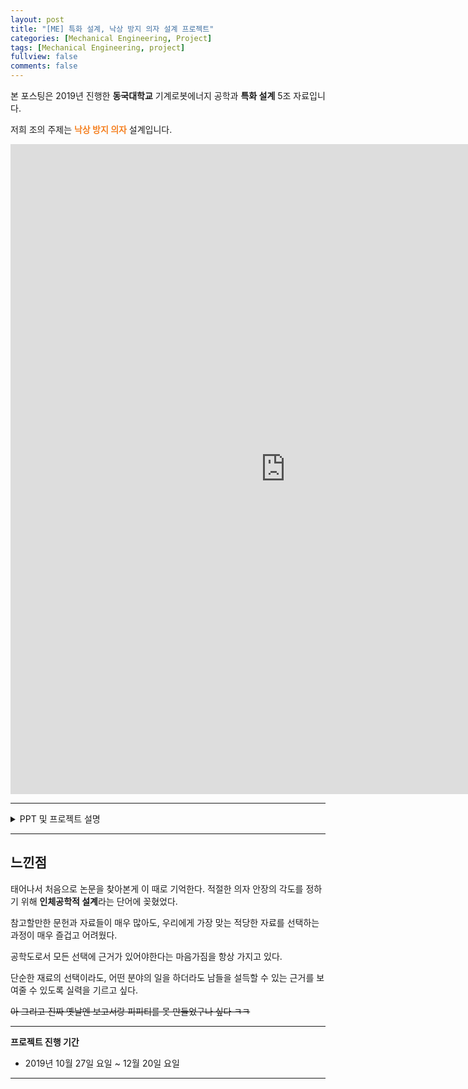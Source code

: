 ```yaml
---
layout: post
title: "[ME] 특화 설계, 낙상 방지 의자 설계 프로젝트"
categories: [Mechanical Engineering, Project]
tags: [Mechanical Engineering, project]
fullview: false
comments: false
---
```


본 포스팅은 2019년 진행한 **동국대학교** 기계로봇에너지 공학과 **특화 설계** 5조 자료입니다.

저희 조의 주제는 **<span style="color:#F58224">낙상 방지 의자</span>** 설계입니다.

<iframe src="https://onedrive.live.com/embed?cid=ADFD1CC231D5D8DA&resid=ADFD1CC231D5D8DA%218230&authkey=AM4MRyuJry_CeSg&em=2" width="880" height="1040" frameborder="0" scrolling="no"></iframe>

---

<details>
<summary>PPT 및 프로젝트 설명</summary>
<div markdown="1">

<iframe src="https://onedrive.live.com/embed?cid=ADFD1CC231D5D8DA&amp;resid=ADFD1CC231D5D8DA%218229&amp;authkey=AHBjA95Eq3wnZBI&amp;em=2&amp;wdAr=1.7777777777777777" width="880px" height="518px" frameborder="0">포함된 <a target="_blank" href="https://office.com">Microsoft Office</a> 프레젠테이션, 제공: <a target="_blank" href="https://office.com/webapps">Office</a></iframe>

## 프로젝트 요약

우리는 수업에서 배운 내용들을 통해 조원들이 주변에서 겪어온 문제점들을 보완 할 수 있도록 제품을 설계하고자 하였다. 

브레인스토밍에서부터 많은 아이디어들이 쏟아져 나왔고, 이들 중 더욱 더 사회적으로 의의가 있는 아이템을 선정하도록 진행 하였다.

프로젝트 전체 주제는 요양병원 등에 **노인분들의 낙상사고를 방지**하기 위한 **의자**로 하였다. 

주제가 정해지고는 단점 보완을 위해 디자인을 계속 수정했다. 디자인 과정의 응력 분석을 통해 경제적이면서 안정적인 설계를 하기 위해 노력했다. 

브레인스토밍부터 시작해서, 시장조사, 2D, 3D 모델링, 각종 부품의 가격과 단가 측정을 통해 시장성 평가까지 진행했다.

</div>
</details>

---

## 느낀점

태어나서 처음으로 논문을 찾아본게 이 때로 기억한다. 적절한 의자 안장의 각도를 정하기 위해 **인체공학적 설계**라는 단어에 꽂혔었다.

참고할만한 문헌과 자료들이 매우 많아도, 우리에게 가장 맞는 적당한 자료를 선택하는 과정이 매우 즐겁고 어려웠다.

공학도로서 모든 선택에 근거가 있어야한다는 마음가짐을 항상 가지고 있다. 

단순한 재료의 선택이라도, 어떤 분야의 일을 하더라도 남들을 설득할 수 있는 근거를 보여줄 수 있도록 실력을 기르고 싶다.

~~아 그리고 진짜 옛날엔 보고서랑 피피티를 못 만들었구나 싶다 ㅋㅋ~~

---

**프로젝트 진행 기간**
- 2019년 10월 27일 요일 ~ 12월 20일 요일

---